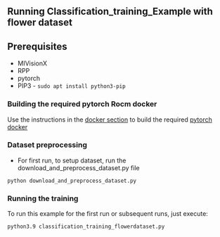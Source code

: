 ## Running Classification_training_Example with flower dataset 

## Prerequisites
* MIVisionX
* RPP
* pytorch
* PIP3 - `sudo apt install python3-pip`

### Building the required pytorch Rocm docker
Use the instructions in the [docker section](../../../../../docker) to build the required [pytorch docker](../../../../../docker/pytorch)

### Dataset preprocessing

* For first run, to setup dataset, run the download_and_preprocess_dataset.py file 
```
python download_and_preprocess_dataset.py
```
### Running the training

To run this example for the first run or subsequent runs, just execute:
```
python3.9 classification_training_flowerdataset.py
```
